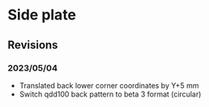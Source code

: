 # Side plate

## Revisions

### 2023/05/04

- Translated back lower corner coordinates by Y+5 mm
- Switch qdd100 back pattern to beta 3 format (circular)
